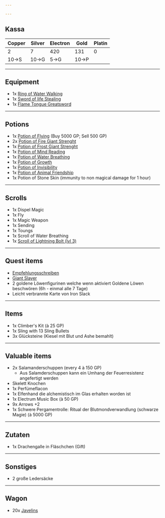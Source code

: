 ```yaml
---

---
```

## Kassa

| Copper | Silver | Electron | Gold  | Platin |
| ------ | ------ | -------- | ----- | ------ |
| 2      | 7      | 420      | 131   | 0      |
| 10->S  | 10->G  | 5->G     | 10->P |        |

---
## Equipment
- 1x [Ring of Water Walking](https://www.dndbeyond.com/magic-items/4737-ring-of-water-walking) 
- 1x [Sword of life Stealing](https://www.dndbeyond.com/magic-items/5390-sword-of-life-stealing)
- 1x [Flame Tongue Greatsword](https://www.dndbeyond.com/magic-items/4638-flame-tongue-greatsword)

---
## Potions
- 1x [Potion of Flying](https://www.dndbeyond.com/magic-items/4704-potion-of-flying) (Buy 5000 GP; Sell 500 GP)
- 2x [Potion of Fire Giant Strenght](https://www.dndbeyond.com/magic-items/5417-potion-of-giant-strength) 
- 1x [Potion of Frost Giant Strenght](https://www.dndbeyond.com/magic-items/5417-potion-of-giant-strength) 
- 1x [Potion of Mind Reading](https://www.dndbeyond.com/magic-items/4711-potion-of-mind-reading) 
- 1x [Potion of Water Breathing](https://www.dndbeyond.com/magic-items/4715-potion-of-water-breathing) 
- 1x [Potion of Growth](https://www.dndbeyond.com/magic-items/4707-potion-of-growth)  
- 1x [Potion of Invisibility](https://www.dndbeyond.com/magic-items/4710-potion-of-invisibility) 
- 1x [Potion of Animal Friendship](https://www.dndbeyond.com/magic-items/4700-potion-of-animal-friendship)
- 1x Potion of Stone Skin (immunity to non magical damage for 1 hour)

---
## Scrolls
- 1x Dispel Magic
- 1x Fly
- 1x Magic Weapon
- 1x Sending
- 1x Toungs
- 1x Scroll of Water Breathing
- 1x [Scroll of Lightning Bolt (lvl 3)](https://www.dndbeyond.com/spells/2167-lightning-bolt)

---
## Quest items
- [Empfehlungsschreiben](Quest%207.md) 
- [Giant Slayer](Giantslayer.md)
- 2 goldene Löwenfigurinen welche wenn aktiviert Goldene Löwen beschwören (6h - einmal alle 7 Tage)
- Leicht verbrannte Karte von Iron Slack

---

## Items
- 1x Climber's Kit (à 25 GP)
- 1x Sling with 13 Sling Bullets
- 3x Glücksteine (Kiesel mit Blut und Ashe bemahlt)

---
## Valuable items
- 2x Salamanderschuppen (every 4 à 150 GP)
	- Aus Salamderschuppen kann ein Umhang der Feuerresistenz angefertigt werden
- Skelett Knochen
- 1x Perfümeflacon
- 1x Elfenhand die alchemistisch im Glas erhalten worden ist
- 1x Electrum Music Box (à 50 GP)
- 9x Arrows +2
- 1x Schwere Pergamentrolle: Ritual der Blutmondverwandlung (schwarze Magie) (à 5000 GP)

---

## Zutaten
- 1x Drachengalle in Fläschchen (Gift)

---
## Sonstiges
- 2 große Ledersäcke

---

## Wagon
- 20x [Javelins](https://www.dndbeyond.com/equipment/8-javelin)